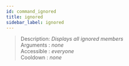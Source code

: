 ```yaml
---
id: command_ignored
title: ignored
sidebar_label: ignored
---
```


> Description: _Displays all ignored members_<br />
> Arguments  : _none_<br />
> Accessible : _everyone_<br />
> Cooldown   : _none_<br />
